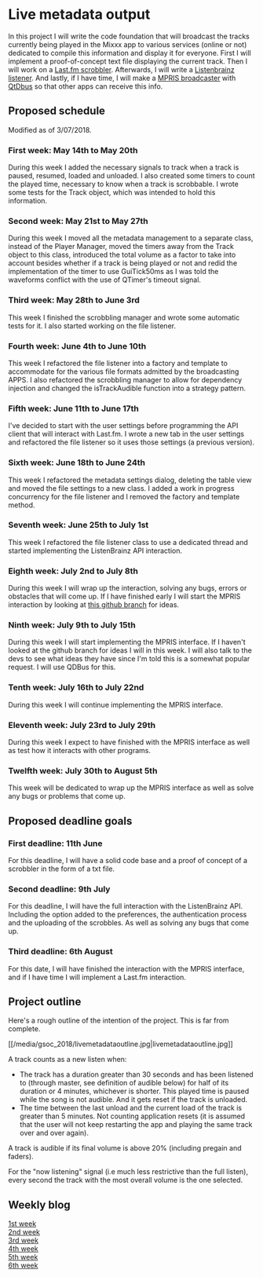 # Live metadata output

In this project I will write the code foundation that will broadcast the
tracks currently being played in the Mixxx app to various services
(online or not) dedicated to compile this information and display it for
everyone. First I will implement a proof-of-concept text file displaying
the current track. Then I will work on a [Last.fm
scrobbler](https://www.last.fm/home). Afterwards, I will write a
[Listenbrainz listener](https://listenbrainz.org/). And lastly, if I
have time, I will make a [MPRIS
broadcaster](https://specifications.freedesktop.org/mpris-spec/latest/)
with [QtDbus](http://doc.qt.io/qt-5/qtdbus-index.html) so that other
apps can receive this info.

## Proposed schedule

Modified as of 3/07/2018.

### First week: May 14th to May 20th

During this week I added the necessary signals to track when a track is
paused, resumed, loaded and unloaded. I also created some timers to
count the played time, necessary to know when a track is scrobbable. I
wrote some tests for the Track object, which was intended to hold this
information.

### Second week: May 21st to May 27th

During this week I moved all the metadata management to a separate
class, instead of the Player Manager, moved the timers away from the
Track object to this class, introduced the total volume as a factor to
take into account besides whether if a track is being played or not and
redid the implementation of the timer to use GuiTick50ms as I was told
the waveforms conflict with the use of QTimer's timeout signal.

### Third week: May 28th to June 3rd

This week I finished the scrobbling manager and wrote some automatic
tests for it. I also started working on the file listener.

### Fourth week: June 4th to June 10th

This week I refactored the file listener into a factory and template to
accommodate for the various file formats admitted by the broadcasting
APPS. I also refactored the scrobbling manager to allow for dependency
injection and changed the isTrackAudible function into a strategy
pattern.

### Fifth week: June 11th to June 17th

I've decided to start with the user settings before programming the API
client that will interact with Last.fm. I wrote a new tab in the user
settings and refactored the file listener so it uses those settings (a
previous version).

### Sixth week: June 18th to June 24th

This week I refactored the metadata settings dialog, deleting the table
view and moved the file settings to a new class. I added a work in
progress concurrency for the file listener and I removed the factory and
template method.

### Seventh week: June 25th to July 1st

This week I refactored the file listener class to use a dedicated thread
and started implementing the ListenBrainz API interaction.

### Eighth week: July 2nd to July 8th

During this week I will wrap up the interaction, solving any bugs,
errors or obstacles that will come up. If I have finished early I will
start the MPRIS interaction by looking at [this github
branch](https://github.com/daschuer/mixxx/tree/mpris) for ideas.

### Ninth week: July 9th to July 15th

During this week I will start implementing the MPRIS interface. If I
haven't looked at the github branch for ideas I will in this week. I
will also talk to the devs to see what ideas they have since I'm told
this is a somewhat popular request. I will use QDBus for this.

### Tenth week: July 16th to July 22nd

During this week I will continue implementing the MPRIS interface.

### Eleventh week: July 23rd to July 29th

During this week I expect to have finished with the MPRIS interface as
well as test how it interacts with other programs.

### Twelfth week: July 30th to August 5th

This week will be dedicated to wrap up the MPRIS interface as well as
solve any bugs or problems that come up.

## Proposed deadline goals

### First deadline: 11th June

For this deadline, I will have a solid code base and a proof of concept
of a scrobbler in the form of a txt file.

### Second deadline: 9th July

For this deadline, I will have the full interaction with the
ListenBrainz API. Including the option added to the preferences, the
authentication process and the uploading of the scrobbles. As well as
solving any bugs that come up.

### Third deadline: 6th August

For this date, I will have finished the interaction with the MPRIS
interface, and if I have time I will implement a Last.fm interaction.

## Project outline

Here's a rough outline of the intention of the project. This is far from
complete.

[[/media/gsoc_2018/livemetadataoutline.jpg|livemetadataoutline.jpg]]

A track counts as a new listen when:

  - The track has a duration greater than 30 seconds and has been
    listened to (through master, see definition of audible below) for
    half of its duration or 4 minutes, whichever is shorter. This played
    time is paused while the song is not audible. And it gets reset if
    the track is unloaded.
  - The time between the last unload and the current load of the track
    is greater than 5 minutes. Not counting application resets (it is
    assumed that the user will not keep restarting the app and playing
    the same track over and over again).

A track is audible if its final volume is above 20% (including pregain
and faders).

For the "now listening" signal (i.e much less restrictive than the full
listen), every second the track with the most overall volume is the one
selected.

## Weekly blog

[1st
week](http://lkese3ker.blogspot.com.es/2018/05/week-1-14th-may-20th-may.html)  
[2nd
week](http://lkese3ker.blogspot.com/2018/05/week-2-21st-may-27th-may.html)  
[3rd
week](http://lkese3ker.blogspot.com/2018/06/week-3-28th-may-3rd-june.html)  
[4th
week](http://lkese3ker.blogspot.com/2018/06/week-4-4th-june-10th-june.html)  
[5th
week](https://lkese3ker.blogspot.com/2018/06/week-5-11th-june-17th-june.html)  
[6th
week](http://lkese3ker.blogspot.com/2018/06/week-6-june-18th-to-june-24th.html)
